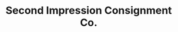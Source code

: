 ---
title: "Second Impression Consignment Co."
url: /amarillo/second-impression-consignment-co/
shop: charity
---